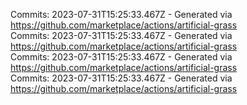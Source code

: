Commits: 2023-07-31T15:25:33.467Z - Generated via https://github.com/marketplace/actions/artificial-grass
<br>
Commits: 2023-07-31T15:25:33.467Z - Generated via https://github.com/marketplace/actions/artificial-grass
<br>
Commits: 2023-07-31T15:25:33.467Z - Generated via https://github.com/marketplace/actions/artificial-grass
<br>
Commits: 2023-07-31T15:25:33.467Z - Generated via https://github.com/marketplace/actions/artificial-grass
<br>
